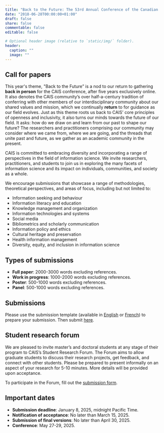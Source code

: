 ```yaml
---
title: "Back to the Future: The 53rd Annual Conference of the Canadian Association for Information Science"
date: "2018-06-28T00:00:00+01:00"
draft: false
share: false
commentable: false
editable: false

# Optional header image (relative to `static/img/` folder).
header:
  caption: ""
  image: ""
---
```



## Call for papers

This year's theme, "Back to the Future” is a nod to our return to gathering **back in person** for the CAIS conference, after five years exclusively online. It also denotes the CAIS community’s over half-a-century tradition of conferring with other members of our interdisciplinary community about our shared values and mission, which we continually **return** to for guidance as our field evolves. Just as this theme roots us back to CAIS’ core principles of openness and inclusivity, it also turns our minds towards the future of our field. It asks: how do we draw on and learn from our past to shape our future? The researchers and practitioners comprising our community may consider where we came from, where we are going, and the threads that unite past and future, as we gather as an academic community in the present.

CAIS is committed to embracing diversity and incorporating a range of perspectives in the field of information science. We invite researchers, practitioners, and students to join us in exploring the many facets of information science and its impact on individuals, communities, and society as a whole. 

We encourage submissions that showcase a range of methodologies, theoretical perspectives, and areas of focus, including but not limited to:

- Information seeking and behaviour
- Information literacy and education
- Knowledge management and organization
- Information technologies and systems
- Social media
- Bibliometrics and scholarly communication
- Information policy and ethics
- Cultural heritage and preservation
- Health information management
- Diversity, equity, and inclusion in information science

## Types of submissions

- <strong>Full paper</strong>: 2000-3000 words excluding references. 
- <strong>Work in progress</strong>: 1000-2000 words excluding references.
- <strong>Poster</strong>: 500-1000 words excluding references.
- <strong>Panel</strong>: 500-1000 words excluding references.

## Submissions

Please use the submission template (available in <a href="https://cais2025.netlify.app/CAIS2025_template.docx">English</a> or <a href="https://cais2025.netlify.app/ACSI2025_modèle.docx">French</a>) to prepare your submission. Then submit <a href = "https://journals.library.ualberta.ca/ojs.cais-acsi.ca/index.php/cais-asci/about/submissions">here</a>.

## Student research forum

We are pleased to invite master’s and doctoral students at any stage of their program to CAIS’s Student Research Forum. The Forum aims to allow graduate students to discuss their research projects, get feedback, and connect with other students. Please be prepared to present informally on an aspect of your research for 5-10 minutes. More details will be provided upon acceptance. 

To participate in the Forum, fill out the <a href="https://forms.gle/HE3t4gim3XSym6eH9">submission form</a>.

## Important dates 

- <strong>Submission deadline</strong>: January 8, 2025, midnight Pacific Time.
- <strong>Notification of acceptance</strong>: No later than March 15, 2025.
- <strong>Submission of final versions</strong>: No later than April 30, 2025.
- <strong>Conference</strong>: May 27-29, 2025.

